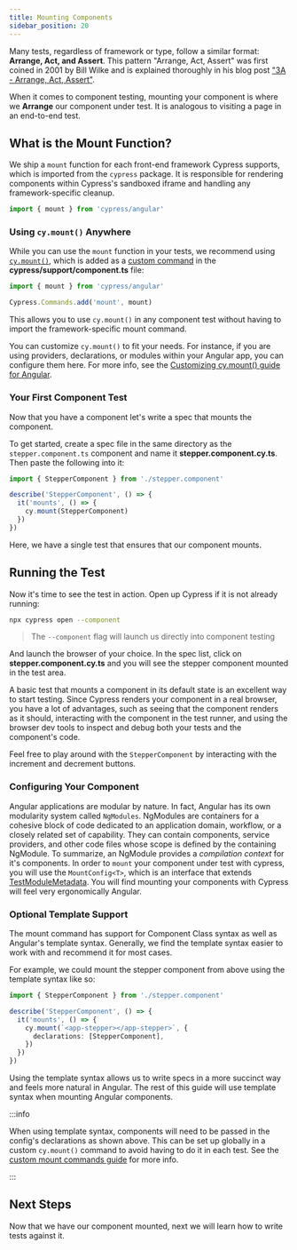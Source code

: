 ```yaml
---
title: Mounting Components
sidebar_position: 20
---
```


Many tests, regardless of framework or type, follow a similar format: **Arrange,
Act, and Assert**. This pattern "Arrange, Act, Assert" was first coined in 2001
by Bill Wilke and is explained thoroughly in his blog post
["3A - Arrange, Act, Assert"](https://xp123.com/articles/3a-arrange-act-assert/).

When it comes to component testing, mounting your component is where we
**Arrange** our component under test. It is analogous to visiting a page in an
end-to-end test.

## What is the Mount Function?

We ship a `mount` function for each front-end framework Cypress supports, which
is imported from the `cypress` package. It is responsible for rendering
components within Cypress's sandboxed iframe and handling any framework-specific
cleanup.

```ts
import { mount } from 'cypress/angular'
```

### Using `cy.mount()` Anywhere

While you can use the `mount` function in your tests, we recommend using
[`cy.mount()`](/api/commands/mount), which is added as a
[custom command](/api/cypress-api/custom-commands) in the
**cypress/support/component.ts** file:

```ts title=cypress/support/component.ts
import { mount } from 'cypress/angular'

Cypress.Commands.add('mount', mount)
```

This allows you to use `cy.mount()` in any component test without having to
import the framework-specific mount command.

You can customize `cy.mount()` to fit your needs. For instance, if you are using
providers, declarations, or modules within your Angular app, you can configure
them here. For more info, see the
[Customizing cy.mount() guide for Angular](/guides/component-testing/custom-mount-angular).

### Your First Component Test

Now that you have a component let's write a spec that mounts the component.

To get started, create a spec file in the same directory as the
`stepper.component.ts` component and name it **stepper.component.cy.ts**. Then
paste the following into it:

```ts title=stepper.component.cy.ts
import { StepperComponent } from './stepper.component'

describe('StepperComponent', () => {
  it('mounts', () => {
    cy.mount(StepperComponent)
  })
})
```

Here, we have a single test that ensures that our component mounts.

## Running the Test

Now it's time to see the test in action. Open up Cypress if it is not already
running:

```bash
npx cypress open --component
```

> The `--component` flag will launch us directly into component testing

And launch the browser of your choice. In the spec list, click on
**stepper.component.cy.ts** and you will see the stepper component mounted in
the test area.

<DocsImage 
  src="/img/guides/component-testing/first-test-run-angular.png" 
  caption="Stepper Mount Test"> </DocsImage>

A basic test that mounts a component in its default state is an excellent way to
start testing. Since Cypress renders your component in a real browser, you have
a lot of advantages, such as seeing that the component renders as it should,
interacting with the component in the test runner, and using the browser dev
tools to inspect and debug both your tests and the component's code.

Feel free to play around with the `StepperComponent` by interacting with the
increment and decrement buttons.

### Configuring Your Component

Angular applications are modular by nature. In fact, Angular has its own
modularity system called `NgModules`. NgModules are containers for a cohesive
block of code dedicated to an application domain, workflow, or a closely related
set of capability. They can contain components, service providers, and other
code files whose scope is defined by the containing NgModule. To summarize, an
NgModule provides a _compilation context_ for it's components. In order to
`mount` your component under test with cypress, you will use the
`MountConfig<T>`, which is an interface that extends
[TestModuleMetadata](https://angular.io/api/core/testing/TestModuleMetadata).
You will find mounting your components with Cypress will feel very ergonomically
Angular.

### Optional Template Support

The mount command has support for Component Class syntax as well as Angular's
template syntax. Generally, we find the template syntax easier to work with and
recommend it for most cases.

For example, we could mount the stepper component from above using the template
syntax like so:

```ts
import { StepperComponent } from './stepper.component'

describe('StepperComponent', () => {
  it('mounts', () => {
    cy.mount(`<app-stepper></app-stepper>`, {
      declarations: [StepperComponent],
    })
  })
})
```

Using the template syntax allows us to write specs in a more succinct way and
feels more natural in Angular. The rest of this guide will use template syntax
when mounting Angular components.

:::info

When using template syntax, components will need to be passed in the config's
declarations as shown above. This can be set up globally in a custom
`cy.mount()` command to avoid having to do it in each test. See the
[custom mount commands guide](/guides/component-testing/custom-mount-angular)
for more info.

:::

## Next Steps

Now that we have our component mounted, next we will learn how to write tests
against it.
